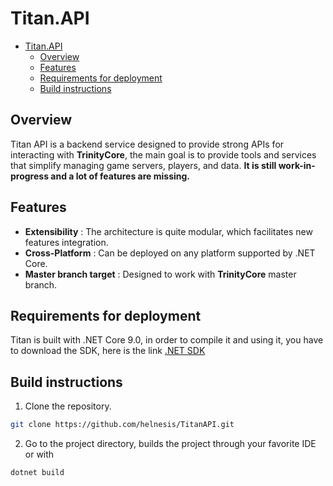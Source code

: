 # Titan.API

- [Titan.API](#titanapi)
  - [Overview](#overview)
  - [Features](#features)
  - [Requirements for deployment](#requirements-for-deployment)
  - [Build instructions](#build-instructions)

## Overview
Titan API is a backend service designed to provide strong APIs for interacting with **TrinityCore**, the main goal is to provide
tools and services that simplify managing game servers, players, and data. **It is still work-in-progress and a lot of features are missing.**


## Features

* **Extensibility** : The architecture is quite modular, which facilitates new features integration.
* **Cross-Platform** : Can be deployed on any platform supported by .NET Core.
* **Master branch target** : Designed to work with **TrinityCore** master branch.

## Requirements for deployment
Titan is built with .NET Core 9.0, in order to compile it and using it, you have to download the SDK, here is the link [.NET SDK](https://dotnet.microsoft.com/download)

## Build instructions

1. Clone the repository.

```sh
git clone https://github.com/helnesis/TitanAPI.git
```

2. Go to the project directory, builds the project through your favorite IDE or with

```sh
dotnet build
```

